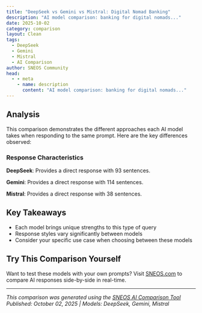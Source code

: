 ```yaml
---
title: "DeepSeek vs Gemini vs Mistral: Digital Nomad Banking"
description: "AI model comparison: banking for digital nomads..."
date: 2025-10-02
category: comparison
layout: Clean
tags:
  - DeepSeek
  - Gemini
  - Mistral
  - AI Comparison
author: SNEOS Community
head:
  - - meta
    - name: description
      content: "AI model comparison: banking for digital nomads..."
---
```


<ChatComparison
  title="DeepSeek vs Gemini vs Mistral: Digital Nomad Banking"
  prompt="banking for digital nomads"
  :responses='{
    "DeepSeek": "Of course. Banking for digital nomads is a critical part of the lifestyle. Traditional banks often fail here due to foreign transaction fees, poor exchange rates, and the assumption that you\u0027re always in your home country.\n\nThe key is to build a \u0022financial stack\u0022\u2014a combination of accounts and tools that work together to save you money and hassle.\n\nHere\u2019s a comprehensive guide to banking for digital nomads.\n\n### The Core Problems Nomads Face\n\n1.  **Foreign Transaction Fees:** Many banks charge 1-3% on every purchase abroad.\n2.  **Poor Exchange Rates:** Banks often use poor rates and hide fees in the markup.\n3.  **ATM Fees:** Withdrawing cash can incur fees from both the local ATM and your home bank.\n4.  **Geographical Lockouts:** Your bank may freeze your card if they see logins or transactions from a \u0022suspicious\u0022 country.\n5.  **Residency Requirements:** Many modern fintech apps require proof of address in a specific country.\n6.  **International Wire Transfer Fees:** Sending money between countries can be slow and expensive.\n\n---\n\n### The Ideal Digital Nomad Financial Stack\n\nThink of your finances in layers. You don\u0027t need one perfect bank; you need a combination.\n\n#### Layer 1: The Primary Transaction Account (Your \u0022Wallet\u0022)\n\nThis is for daily spending\u2014both card payments and ATM withdrawals. You want an account with **no foreign transaction fees** and **low-cost or free ATM withdrawals**.\n\n**Top Recommendations:**\n\n*   **Wise (Formerly TransferWise):** The gold standard for nomads. Hold 40\u002B currencies, get local bank details (USD, EUR, GBP, etc.), and spend with a debit card. Excellent, transparent exchange rates. Low fee for ATM withdrawals over a certain monthly limit.\n*   **Revolut:** Very popular in Europe. Offers multi-currency accounts, a sleek app, and great exchange rates. Be aware: they may charge a small markup on weekends for currency exchange. Their premium plans often include ATM fee waivers.\n*   **Charles Schwab (for US Citizens):** The holy grail for Americans. **No foreign transaction fees** and, crucially, **they reimburse all ATM fees worldwide at the end of every month.** You do need to open a brokerage account alongside the checking account, but you don\u0027t have to use it.\n\n#### Layer 2: The \u0022Hub\u0022 Bank Account (Your Home Base)\n\nThis is a more traditional bank account in your home country or a stable financial jurisdiction. Its purpose is to receive income (payroll, client wires) and hold larger savings. It should be reliable, FDIC/insured, and have a good online platform.\n\n**What to look for:**\n\n*   A bank with a strong digital presence.\n*   Low or no monthly fees.\n*   Ability to easily connect to services like Wise, PayPal, etc.\n*   **Examples:** A local credit union, Chase, HSBC, or an online-only bank like Ally (for US).\n\n**How it works:** Your salary gets paid into your Hub account. You then transfer larger amounts to your Wise/Revolut account for spending, getting the best possible exchange rate.\n\n#### Layer 3: Crypto \u0026 Digital Wallets (The Optional Future-Proofing)\n\nUseful for certain types of freelance income, moving larger sums of money, or as a store of value.\n\n*   **Stablecoins (USDC, USDT):** Can be a very fast and cheap way to move value between exchanges or people without traditional wire fees.\n*   **Cryptocurrency Exchanges (Coinbase, Kraken):** Act as an on-ramp and off-ramp between fiat and crypto.\n*   **Crypto.com / Binance Card:** Debit cards that allow you to spend your cryptocurrency (converted to local currency at point of sale).\n\n**\u26A0\uFE0F Caution:** Crypto is volatile (except most stablecoins) and the regulatory environment is evolving. Only use what you understand.\n\n---\n\n### Key Features to Look For in Any Nomad-Friendly Bank\n\n*   **No or Low Foreign Transaction Fees:** The most important feature.\n*   **Multi-Currency Accounts:** The ability to hold and convert between currencies on-demand.\n*   **Fee-Free ATM Withdrawals:** Either by not charging you or by reimbursing fees.\n*   **Strong Mobile App \u0026 Web Interface:** You\u0027ll be managing everything online.\n*   **No Minimum Balance or Low Fees:** Avoid accounts that charge you for inactivity or low balances.\n*   **Physical/Debit Card Delivery:** Can you receive the card at a temporary address or with a mail forwarding service?\n\n---\n\n### Step-by-Step Action Plan\n\n1.  **Open a \u0022Hub\u0022 Bank Account:** If you don\u0027t have a reliable one in your home country, set one up now.\n2.  **Get a Wise Account:** This will likely become your most used tool. Order the debit card.\n3.  **Supplement with a Specialist Card:** If you\u0027re American, get a Charles Schwab account. If you\u0027re European, consider a Revolut premium plan.\n4.  **Always Pay in Local Currency:** When given the choice at a POS terminal to pay in your home currency or the local one, **always choose the local currency.** The merchant\u0027s exchange rate is always worse.\n5.  **Notify Your Banks of Travel:** For your Hub bank, it\u0027s still wise to give them a rough itinerary to avoid fraud alerts.\n6.  **Have a Backup:** Carry at least two debit/credit cards from different providers and keep them in separate places (e.g., one in your wallet, one in your luggage).\n\n---\n\n### Special Considerations\n\n*   **Tax Residency:** Banking is separate from taxes. You are likely still a tax resident of your home country, or you may need to establish residency in a new country (e.g., through programs like Portugal\u0027s D7/D8 visa or Georgia\u0027s territorial tax system). **Consult a tax professional experienced with digital nomads.**\n*   **\u0022Proof of Address\u0022 Hell:** This is a major hurdle. Solutions include:\n    *   Using a family member\u0027s address.\n    *   Using a virtual mailbox service (e.g., EarthClassMail, Traveling Mailbox).\n    *   Using a utility bill from your Hub bank statement (some services accept this).\n*   **Long-Term Stability:** While fintechs are great for spending, keeping significant savings in an FDIC-insured or similar government-backed institution is safer.\n\n### Sample Workflow for a US Nomad\n\n*   **Income:** Client pays to your **US Hub Account** (e.g., Chase).\n*   **Transfer:** You use **Wise** to pull USD from Chase (via ACH, free) into your Wise USD account.\n*   **Spending in Colombia:** You convert USD to COP in the Wise app at the real mid-market rate for a small, transparent fee. You then use the Wise debit card to pay for things or withdraw Colombian Pesos from an ATM.\n*   **Backup:** You also have your **Charles Schwab debit card**. If you hit your Wise ATM limit, you use this card, knowing all fees will be reimbursed.\n\nBy building this kind of financial system, you can minimize fees, reduce stress, and focus on enjoying the nomad lifestyle.",
    "Gemini": "Okay, let\u0027s break down banking for digital nomads. It\u0027s a unique challenge, as you need flexibility, accessibility, and low fees, all while navigating different legal and tax requirements. Here\u0027s a comprehensive guide:\n\n**I. Core Challenges for Digital Nomads \u0026 Banking:**\n\n*   **Maintaining a Physical Address:** Many traditional banks require a permanent physical address in the country where the bank operates. This can be difficult if you\u0027re constantly moving.\n*   **International Transfers \u0026 Currency Exchange:** Frequent travel means frequent currency conversions and international transfers, which can be expensive with traditional banks due to fees and poor exchange rates.\n*   **ATM Access \u0026 Fees:** Finding ATMs that don\u0027t charge exorbitant fees can be a hassle.\n*   **Tax Residency \u0026 Reporting:** Where you\u0027re considered a tax resident is crucial and affects your banking choices. You need to comply with tax laws in your home country and any countries where you might be earning income or spending significant time.\n*   **Security \u0026 Fraud Protection:** Traveling with large amounts of cash isn\u0027t safe. You need secure online banking and fraud protection.\n*   **Access to Credit \u0026 Loans:** Building a credit history and accessing loans can be difficult when you\u0027re not tied to a single location.\n*   **Local Banking Needs:** In some countries, having a local bank account can be necessary for renting apartments, paying bills, or receiving payments from local clients.\n*   **Language Barriers:** Dealing with banks in countries where you don\u0027t speak the language can be frustrating.\n\n**II. Banking Solutions \u0026 Strategies for Digital Nomads:**\n\nHere\u0027s a breakdown of banking solutions categorized by type:\n\n*   **A. Online/Digital Banks (Neo-Banks):** These are often the best option for digital nomads.\n\n    *   **Key Features:**\n        *   **No Physical Branches:** Operate entirely online or through mobile apps.\n        *   **Low Fees:** Generally offer lower fees for international transfers, ATM withdrawals, and currency exchange than traditional banks.\n        *   **Multi-Currency Accounts:** Allow you to hold and manage multiple currencies in one account.\n        *   **International Transfers:** Facilitate easy and affordable international money transfers.\n        *   **Virtual Cards:** Offer virtual cards for online purchases to protect your main card.\n        *   **User-Friendly Apps:** Easy-to-use mobile apps for managing your account on the go.\n        *   **Debit Cards with Global Acceptance:** Typically come with debit cards that are widely accepted worldwide.\n\n    *   **Popular Options:**\n        *   **Wise (formerly TransferWise):** Excellent for international transfers, holding multiple currencies, and receiving payments in different currencies.  Offers a debit card for spending.  A top choice for many nomads.\n        *   **Revolut:** Similar to Wise, offering multi-currency accounts, currency exchange, and a debit card. Offers different tiers of service with varying fees and features.\n        *   **N26 (Availability Varies by Location):** A popular European digital bank with low fees and a user-friendly app. Check availability in your country.\n        *   **Payoneer:** Primarily designed for freelancers and businesses to receive payments from clients worldwide. Offers a debit card.\n        *   **Bunq (Availability Varies by Location):** Another European digital bank with various features, including travel cards and savings goals.\n        *   **Mercury (for US-based businesses):** Excellent choice if you operate a US-registered company.\n\n    *   **Considerations:**\n        *   **Availability:** Not all digital banks are available in all countries. Check if the bank is available to residents of your home country or the countries you plan to spend significant time in.\n        *   **Account Limits:** Be aware of any transaction limits, withdrawal limits, or balance limits.\n        *   **Deposit Insurance:** Check if the bank offers deposit insurance and up to what amount.\n        *   **Customer Support:** Evaluate the quality and responsiveness of customer support, especially if you\u0027re in different time zones.\n        *   **Long Term Stability:** While Neo-Banks are often great, they can be newer companies.  Consider their stability and plan accordingly.\n\n*   **B. Traditional Banks with International Services:**\n\n    *   **Key Features:**\n        *   **Global Network:** Some traditional banks have a presence in multiple countries, making it easier to access your money and services.\n        *   **Established Reputation:** Generally have a longer track record and a more established reputation than newer digital banks.\n        *   **Wider Range of Services:** May offer a wider range of services, such as mortgages, loans, and investment products.\n        *   **Physical Branches:** Access to physical branches in some locations (though you may not use them often).\n\n    *   **Popular Options:**\n        *   **HSBC:** Has a strong international presence and offers global accounts.\n        *   **Citibank:** Offers international banking services and accounts.\n        *   **Standard Chartered:** Another bank with a significant international presence, particularly in Asia and Africa.\n        *   **Capital One 360:** Offers online checking and savings accounts with no fees and international ATM access.\n\n    *   **Considerations:**\n        *   **Fees:** Traditional banks often have higher fees for international transfers, ATM withdrawals, and currency exchange.\n        *   **Requirements:** May have stricter requirements for opening an account, such as proof of address and identification.\n        *   **Inconvenience:** Managing accounts across multiple banks can be cumbersome.\n\n*   **C. Credit Unions:**\n\n   *  **Key Features:**\n      *  **Lower Fees:** Credit unions often have lower fees than traditional banks.\n      *  **Member-Owned:** They are owned by their members, which can lead to better customer service.\n      *  **Some offer International Services:** While not as common as banks, some credit unions offer international ATM access and lower fees.\n\n   * **Popular Options:**\n      * **Alliant Credit Union:** Offers good rates, low fees, and ATM fee reimbursement.\n\n   * **Considerations:**\n      * **Membership Requirements:** You may need to meet specific eligibility requirements to join a credit union (e.g., residency, employment).\n      * **Limited Branch Network:** Generally have a smaller branch network than traditional banks.\n\n*   **D. Cryptocurrency:**\n\n    *   **Key Features:**\n        *   **Decentralized:** Not controlled by any government or financial institution.\n        *   **Fast Transactions:** Can facilitate faster international transactions than traditional banks.\n        *   **Potential for Investment:** Some cryptocurrencies have the potential to appreciate in value.\n\n    *   **Considerations:**\n        *   **Volatility:** Cryptocurrency values can fluctuate significantly, making it risky for everyday use.\n        *   **Acceptance:** Not widely accepted as a form of payment in all locations.\n        *   **Regulation:** Regulatory landscape for cryptocurrencies is constantly evolving.\n        *   **Security:**  You are responsible for securing your own cryptocurrency wallets.\n        *   **Tax Implications:**  Cryptocurrency transactions are often taxable.\n        *   **Complexity:**  Requires technical knowledge and understanding.\n\n**III. Practical Tips for Digital Nomad Banking:**\n\n*   **Diversify Your Accounts:** Don\u0027t put all your eggs in one basket. Have accounts with at least two different financial institutions to mitigate risk.\n*   **Automate Payments:** Set up automatic payments for recurring bills to avoid late fees.\n*   **Use a VPN:** Use a virtual private network (VPN) to protect your online banking information when using public Wi-Fi.\n*   **Enable Two-Factor Authentication:** Enable two-factor authentication (2FA) on all your banking accounts for added security.\n*   **Monitor Your Accounts Regularly:** Check your account balances and transaction history frequently for any suspicious activity.\n*   **Keep Your Information Secure:** Store your account numbers, passwords, and PINs securely. Avoid writing them down or storing them on your computer or phone.\n*   **Inform Your Bank of Travel Plans:** Let your bank know your travel plans to avoid having your cards blocked. Some banks no longer require this, but it\u0027s still a good idea.\n*   **Research Local Banking Options:** If you plan to spend a significant amount of time in a particular country, research local banking options.\n*   **Consider a Travel Credit Card:** Look for credit cards with no foreign transaction fees and travel rewards.  Chase Sapphire Preferred/Reserve are often cited.\n*   **Keep Records:** Maintain accurate records of all your transactions for tax purposes.\n*   **Tax Advice:** Consult with a tax advisor who specializes in international taxation for digital nomads. This is crucial to ensure you\u0027re complying with all applicable tax laws.\n*   **Domicile and Residency:** Understand the concept of tax domicile and tax residency.  You need to determine where you\u0027re legally obligated to pay taxes. This can influence your banking choices.\n\n**IV. Key Questions to Ask Yourself Before Choosing a Bank:**\n\n*   **Where am I a tax resident?**\n*   **What currencies do I need to hold and transact in?**\n*   **How often will I be making international transfers?**\n*   **How much cash will I need to access regularly?**\n*   **What is my average monthly income and expenses?**\n*   **What level of customer support do I require?**\n*   **What are the legal and regulatory requirements in the countries I plan to visit?**\n\n**V. Actionable Steps:**\n\n1.  **Assess Your Needs:**  Determine your specific banking needs based on your travel plans, income, and spending habits.\n2.  **Research and Compare:**  Research different banking options and compare their fees, features, and availability.\n3.  **Open Accounts:**  Open accounts with at least two different financial institutions to diversify your risk.\n4.  **Test and Optimize:**  Test different banking services and optimize your banking strategy over time.\n5.  **Stay Informed:**  Keep up-to-date on the latest banking trends and regulations that affect digital nomads.\n\n**In summary, the best banking solution for a digital nomad is often a combination of online banks (like Wise and Revolut) for international transfers and multi-currency accounts, and a traditional bank or credit union account for domestic transactions and a safety net.  Always prioritize security, low fees, and ease of access.**\n",
    "Mistral": "Digital nomads have unique banking needs due to their mobile lifestyle. Here are some banking options and tips tailored for digital nomads:\n\n### 1. **International Banks**\n- **HSBC**: Offers global banking services with accounts that can be accessed from multiple countries.\n- **Citibank**: Provides international banking services with a presence in many countries.\n- **Standard Chartered**: Another option with a strong presence in Asia, Africa, and the Middle East.\n\n### 2. **Digital Banks**\n- **Revolut**: Offers multi-currency accounts, fee-free international transfers, and travel insurance.\n- **N26**: Provides a mobile banking experience with features like free ATM withdrawals and travel insurance.\n- **Monzo**: A UK-based digital bank with features like fee-free international transactions and budgeting tools.\n- **Wise (formerly TransferWise)**: Offers multi-currency accounts and low-cost international transfers.\n\n### 3. **Cryptocurrency Wallets**\n- **Coinbase**: Allows you to store, buy, and sell cryptocurrencies.\n- **Binance**: Offers a wide range of cryptocurrencies and financial services.\n- **Kraken**: Another reliable option for cryptocurrency transactions.\n\n### 4. **Traditional Banks with Digital Features**\n- **Charles Schwab**: Offers a high-yield checking account with no foreign transaction fees and unlimited ATM fee rebates worldwide.\n- **Capital One 360**: Provides fee-free international transactions and no foreign transaction fees.\n\n### 5. **Prepaid Travel Cards**\n- **Travelex**: Offers multi-currency prepaid cards.\n- **Cash Passport**: A prepaid card that supports multiple currencies.\n\n### Tips for Digital Nomads:\n\n1. **Choose a Bank with Low or No Foreign Transaction Fees**: This can save you a lot of money on international transactions.\n2. **Multi-Currency Accounts**: Opt for banks that offer multi-currency accounts to avoid currency conversion fees.\n3. **ATM Fee Rebates**: Look for banks that offer ATM fee rebates to minimize costs when withdrawing cash abroad.\n4. **Mobile Banking**: Ensure the bank has a robust mobile banking app for easy access and management of your finances.\n5. **Travel Insurance**: Some digital banks offer travel insurance as part of their premium accounts, which can be a valuable perk.\n6. **Security**: Make sure the bank has strong security measures, such as two-factor authentication and fraud protection.\n7. **Customer Support**: Choose a bank with good customer support, preferably available 24/7, to assist you with any issues while traveling.\n\n### Additional Considerations:\n\n- **Tax Residency**: Be aware of your tax residency status and how it affects your banking and financial obligations.\n- **Local Banking**: In some cases, it might be beneficial to open a local bank account in the country where you spend the most time.\n- **Credit Cards**: Consider getting a credit card with no foreign transaction fees and travel rewards.\n\nBy choosing the right banking options and following these tips, digital nomads can manage their finances efficiently and enjoy a more seamless travel experience."
  }'
  published-date="08:50"
/>

## Analysis

This comparison demonstrates the different approaches each AI model takes when responding to the same prompt. Here are the key differences observed:

### Response Characteristics

**DeepSeek**: Provides a direct response with 93 sentences. 

**Gemini**: Provides a direct response with 114 sentences. 

**Mistral**: Provides a direct response with 38 sentences. 

## Key Takeaways

- Each model brings unique strengths to this type of query
- Response styles vary significantly between models
- Consider your specific use case when choosing between these models

## Try This Comparison Yourself

Want to test these models with your own prompts? Visit [SNEOS.com](https://sneos.com) to compare AI responses side-by-side in real-time.

---

*This comparison was generated using the [SNEOS AI Comparison Tool](https://sneos.com)*
*Published: October 02, 2025 | Models: DeepSeek, Gemini, Mistral*
